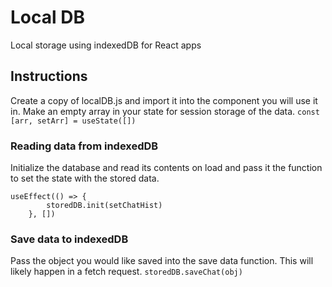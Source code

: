 # Local DB
Local storage using indexedDB for React apps

## Instructions
Create a copy of localDB.js and import it into the component you will use it in.
Make an empty array in your state for session storage of the data.
`const [arr, setArr] = useState([])`

### Reading data from indexedDB
Initialize the database and read its contents on load and pass it the function to
set the state with the stored data.
```
useEffect(() => {
        storedDB.init(setChatHist)
    }, [])
```

### Save data to indexedDB
Pass the object you would like saved into the save data function. This will likely
happen in a fetch request.
`storedDB.saveChat(obj)`
